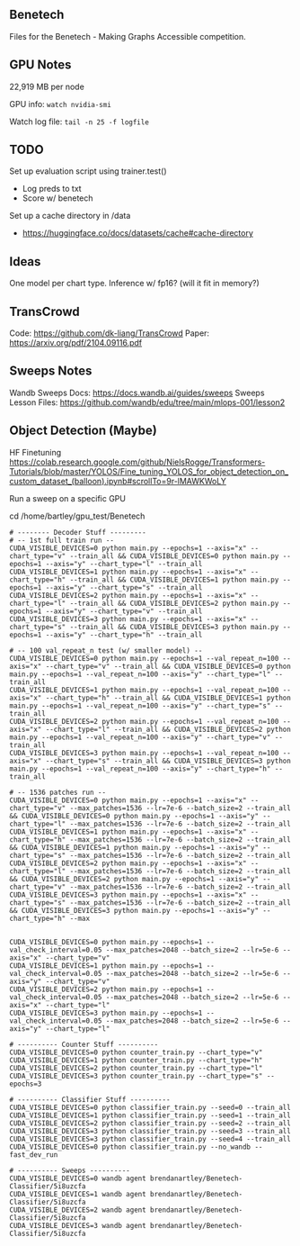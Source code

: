## Benetech

Files for the Benetech - Making Graphs Accessible competition.

## GPU Notes

22,919 MB per node

GPU info: `watch nvidia-smi`

Watch log file: `tail -n 25 -f logfile`

## TODO

Set up evaluation script using trainer.test()
- Log preds to txt
- Score w/ benetech

Set up a cache directory in /data
- https://huggingface.co/docs/datasets/cache#cache-directory

## Ideas

One model per chart type. Inference w/ fp16? (will it fit in memory?)

## TransCrowd

Code: https://github.com/dk-liang/TransCrowd
Paper: https://arxiv.org/pdf/2104.09116.pdf

## Sweeps Notes

Wandb Sweeps Docs: https://docs.wandb.ai/guides/sweeps
Sweeps Lesson Files: https://github.com/wandb/edu/tree/main/mlops-001/lesson2

## Object Detection (Maybe)

HF Finetuning
https://colab.research.google.com/github/NielsRogge/Transformers-Tutorials/blob/master/YOLOS/Fine_tuning_YOLOS_for_object_detection_on_custom_dataset_(balloon).ipynb#scrollTo=9r-lMAWKWoLY

Run a sweep on a specific GPU

cd /home/bartley/gpu_test/Benetech
```
# -------- Decoder Stuff ---------
# -- 1st full train run --
CUDA_VISIBLE_DEVICES=0 python main.py --epochs=1 --axis="x" --chart_type="v" --train_all && CUDA_VISIBLE_DEVICES=0 python main.py --epochs=1 --axis="y" --chart_type="l" --train_all
CUDA_VISIBLE_DEVICES=1 python main.py --epochs=1 --axis="x" --chart_type="h" --train_all && CUDA_VISIBLE_DEVICES=1 python main.py --epochs=1 --axis="y" --chart_type="s" --train_all
CUDA_VISIBLE_DEVICES=2 python main.py --epochs=1 --axis="x" --chart_type="l" --train_all && CUDA_VISIBLE_DEVICES=2 python main.py --epochs=1 --axis="y" --chart_type="v" --train_all
CUDA_VISIBLE_DEVICES=3 python main.py --epochs=1 --axis="x" --chart_type="s" --train_all && CUDA_VISIBLE_DEVICES=3 python main.py --epochs=1 --axis="y" --chart_type="h" --train_all

# -- 100 val_repeat_n test (w/ smaller model) --
CUDA_VISIBLE_DEVICES=0 python main.py --epochs=1 --val_repeat_n=100 --axis="x" --chart_type="v" --train_all && CUDA_VISIBLE_DEVICES=0 python main.py --epochs=1 --val_repeat_n=100 --axis="y" --chart_type="l" --train_all
CUDA_VISIBLE_DEVICES=1 python main.py --epochs=1 --val_repeat_n=100 --axis="x" --chart_type="h" --train_all && CUDA_VISIBLE_DEVICES=1 python main.py --epochs=1 --val_repeat_n=100 --axis="y" --chart_type="s" --train_all
CUDA_VISIBLE_DEVICES=2 python main.py --epochs=1 --val_repeat_n=100 --axis="x" --chart_type="l" --train_all && CUDA_VISIBLE_DEVICES=2 python main.py --epochs=1 --val_repeat_n=100 --axis="y" --chart_type="v" --train_all
CUDA_VISIBLE_DEVICES=3 python main.py --epochs=1 --val_repeat_n=100 --axis="x" --chart_type="s" --train_all && CUDA_VISIBLE_DEVICES=3 python main.py --epochs=1 --val_repeat_n=100 --axis="y" --chart_type="h" --train_all

# -- 1536 patches run --
CUDA_VISIBLE_DEVICES=0 python main.py --epochs=1 --axis="x" --chart_type="v" --max_patches=1536 --lr=7e-6 --batch_size=2 --train_all && CUDA_VISIBLE_DEVICES=0 python main.py --epochs=1 --axis="y" --chart_type="l" --max_patches=1536 --lr=7e-6 --batch_size=2 --train_all
CUDA_VISIBLE_DEVICES=1 python main.py --epochs=1 --axis="x" --chart_type="h" --max_patches=1536 --lr=7e-6 --batch_size=2 --train_all && CUDA_VISIBLE_DEVICES=1 python main.py --epochs=1 --axis="y" --chart_type="s" --max_patches=1536 --lr=7e-6 --batch_size=2 --train_all
CUDA_VISIBLE_DEVICES=2 python main.py --epochs=1 --axis="x" --chart_type="l" --max_patches=1536 --lr=7e-6 --batch_size=2 --train_all && CUDA_VISIBLE_DEVICES=2 python main.py --epochs=1 --axis="y" --chart_type="v" --max_patches=1536 --lr=7e-6 --batch_size=2 --train_all
CUDA_VISIBLE_DEVICES=3 python main.py --epochs=1 --axis="x" --chart_type="s" --max_patches=1536 --lr=7e-6 --batch_size=2 --train_all && CUDA_VISIBLE_DEVICES=3 python main.py --epochs=1 --axis="y" --chart_type="h" --max


CUDA_VISIBLE_DEVICES=0 python main.py --epochs=1 --val_check_interval=0.05 --max_patches=2048 --batch_size=2 --lr=5e-6 --axis="x" --chart_type="v"
CUDA_VISIBLE_DEVICES=1 python main.py --epochs=1 --val_check_interval=0.05 --max_patches=2048 --batch_size=2 --lr=5e-6 --axis="y" --chart_type="v"
CUDA_VISIBLE_DEVICES=2 python main.py --epochs=1 --val_check_interval=0.05 --max_patches=2048 --batch_size=2 --lr=5e-6 --axis="x" --chart_type="l"
CUDA_VISIBLE_DEVICES=3 python main.py --epochs=1 --val_check_interval=0.05 --max_patches=2048 --batch_size=2 --lr=5e-6 --axis="y" --chart_type="l"

# ---------- Counter Stuff ----------
CUDA_VISIBLE_DEVICES=0 python counter_train.py --chart_type="v"
CUDA_VISIBLE_DEVICES=1 python counter_train.py --chart_type="h"
CUDA_VISIBLE_DEVICES=2 python counter_train.py --chart_type="l"
CUDA_VISIBLE_DEVICES=3 python counter_train.py --chart_type="s" --epochs=3

# ---------- Classifier Stuff ----------
CUDA_VISIBLE_DEVICES=0 python classifier_train.py --seed=0 --train_all
CUDA_VISIBLE_DEVICES=1 python classifier_train.py --seed=1 --train_all
CUDA_VISIBLE_DEVICES=2 python classifier_train.py --seed=2 --train_all
CUDA_VISIBLE_DEVICES=3 python classifier_train.py --seed=3 --train_all
CUDA_VISIBLE_DEVICES=3 python classifier_train.py --seed=4 --train_all
CUDA_VISIBLE_DEVICES=0 python classifier_train.py --no_wandb --fast_dev_run

# ---------- Sweeps ----------
CUDA_VISIBLE_DEVICES=0 wandb agent brendanartley/Benetech-Classifier/5i8uzcfa
CUDA_VISIBLE_DEVICES=1 wandb agent brendanartley/Benetech-Classifier/5i8uzcfa
CUDA_VISIBLE_DEVICES=2 wandb agent brendanartley/Benetech-Classifier/5i8uzcfa
CUDA_VISIBLE_DEVICES=3 wandb agent brendanartley/Benetech-Classifier/5i8uzcfa
```